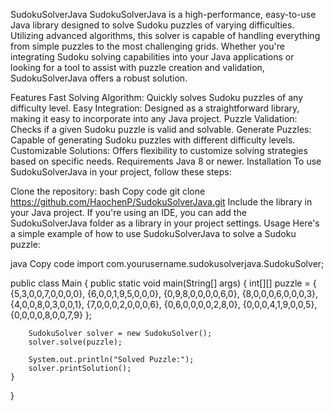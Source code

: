 SudokuSolverJava
SudokuSolverJava is a high-performance, easy-to-use Java library designed to solve Sudoku puzzles of varying difficulties. Utilizing advanced algorithms, this solver is capable of handling everything from simple puzzles to the most challenging grids. Whether you're integrating Sudoku solving capabilities into your Java applications or looking for a tool to assist with puzzle creation and validation, SudokuSolverJava offers a robust solution.

Features
Fast Solving Algorithm: Quickly solves Sudoku puzzles of any difficulty level.
Easy Integration: Designed as a straightforward library, making it easy to incorporate into any Java project.
Puzzle Validation: Checks if a given Sudoku puzzle is valid and solvable.
Generate Puzzles: Capable of generating Sudoku puzzles with different difficulty levels.
Customizable Solutions: Offers flexibility to customize solving strategies based on specific needs.
Requirements
Java 8 or newer.
Installation
To use SudokuSolverJava in your project, follow these steps:

Clone the repository:
bash
Copy code
git clone https://github.com/HaochenP/SudokuSolverJava.git
Include the library in your Java project. If you're using an IDE, you can add the SudokuSolverJava folder as a library in your project settings.
Usage
Here's a simple example of how to use SudokuSolverJava to solve a Sudoku puzzle:

java
Copy code
import com.yourusername.sudokusolverjava.SudokuSolver;

public class Main {
    public static void main(String[] args) {
        int[][] puzzle = {
            {5,3,0,0,7,0,0,0,0},
            {6,0,0,1,9,5,0,0,0},
            {0,9,8,0,0,0,0,6,0},
            {8,0,0,0,6,0,0,0,3},
            {4,0,0,8,0,3,0,0,1},
            {7,0,0,0,2,0,0,0,6},
            {0,6,0,0,0,0,2,8,0},
            {0,0,0,4,1,9,0,0,5},
            {0,0,0,0,8,0,0,7,9}
        };

        SudokuSolver solver = new SudokuSolver();
        solver.solve(puzzle);

        System.out.println("Solved Puzzle:");
        solver.printSolution();
    }
}

